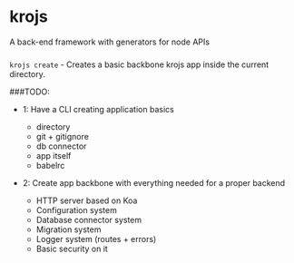 # krojs
A back-end framework with generators for node APIs

###

`krojs create` - Creates a basic backbone krojs app inside the current directory.

###TODO:

* 1: Have a CLI creating application basics
    - directory
    - git + gitignore
    - db connector
    - app itself
    - babelrc

* 2: Create app backbone with everything needed for a proper backend
    - HTTP server based on Koa
    - Configuration system
    - Database connector system
    - Migration system
    - Logger system (routes + errors)
    - Basic security on it
